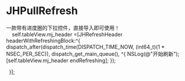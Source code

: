# JHPullRefresh
一款带有进度圈的下拉控件，直接导入即可使用！
</br>    
    self.tableView.mj_header =[JHRefreshHeader headerWithRefreshingBlock:^{
        dispatch_after(dispatch_time(DISPATCH_TIME_NOW, (int64_t)(1 * NSEC_PER_SEC)), dispatch_get_main_queue(), ^{
             NSLog(@"开始刷新");
             [self.tableView.mj_header endRefreshing];
        });
       
        
    }];
</br>
